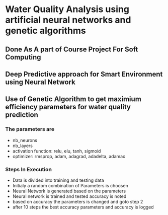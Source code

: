 # Water Quality Analysis using artificial neural networks and genetic algorithms
## Done As A part of Course Project For Soft Computing

## Deep Predictive approach for Smart Environment using Neural Network
## Use of Genetic Algorithm to get maximium efficiency parameters for water quality prediction
### The parameters are
* nb_neurons
* nb_layers
* activation function: relu, elu, tanh, sigmoid
* optimizer: rmsprop, adam, adagrad, adadelta, adamax

### Steps In Execution
* Data is divided into training and testing data
* Initialy a random combination of Parameters is choosen
* Neural Network is generated based on the parameters
* Neural network is trained and tested accuracy is noted
* based on accuracy the parameters is changed and goto step 2
* after 10 steps the best accuracy parameters and accuracy is logged




